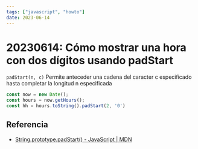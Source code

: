 ```yaml
---
tags: ["javascript", "howto"]
date: 2023-06-14
---
```


# 20230614: Cómo mostrar una hora con dos dígitos usando padStart

<TagsLinks />

`padStart(n, c)`
	Permite anteceder una cadena del caracter c especificado hasta completar la longitud n especificada

```js
const now = new Date();
const hours = now.getHours();
const hh = hours.toString().padStart(2, '0')
```

## Referencia

- [String.prototype.padStart() - JavaScript | MDN](https://developer.mozilla.org/es/docs/Web/JavaScript/Reference/Global_Objects/String/padStart)